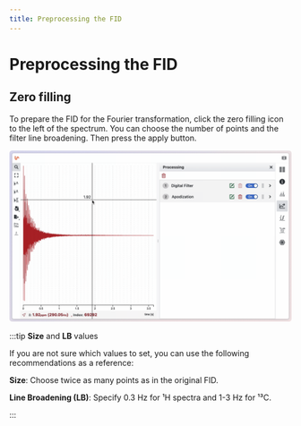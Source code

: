 ```yaml
---
title: Preprocessing the FID
---
```


# Preprocessing the FID

## Zero filling

To prepare the FID for the Fourier transformation, click the zero filling icon to the left of the spectrum. You can choose the number of points and the filter line broadening. Then press the apply button.

![](./zero_filling.gif)

:::tip **Size** and **LB** values

If you are not sure which values to set, you can use the following recommendations as a reference:

**Size**: Choose twice as many points as in the original FID.

**Line Broadening (LB)**: Specify 0.3 Hz for ¹H spectra and 1-3 Hz for ¹³C.

:::
